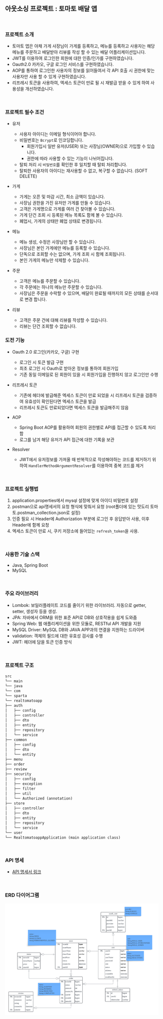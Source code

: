 ## 아웃소싱  프로젝트 : 토마토 배달 앱

<br>

### 프로젝트 소개
- 토마토 앱은 야채 가게 사장님이 가게를 등록하고, 메뉴를 등록하고 사용자는 해당 메뉴를 주문하고 배달받아 리뷰를 작성 할 수 있는 배달 어플리케이션입니다.
- JWT를 이용하여 로그인한 회원에 대한 인증/인가를 구현하였습니다.
- Oauth2.0 카카오, 구글 로그인 서비스를 구현하였습니다.
- AOP를 통하여 로그인한 사용자의 정보를 읽어들여서 각 API 호출 시 권한에 맞는 사용자만 사용 할 수 있게 구현하였습니다.
- 리프레시 토큰을 사용하여, 엑세스 토큰이 만료 될 시 재발급 받을 수 있게 하여 사용성을 개선하였습니다.


<br>

### 프로젝트 필수 조건
- 유저
  - 사용자 아이디는 이메일 형식이어야 합니다.
  - 비밀번호는 `Bcrypt`로 인코딩합니다.
    - 회원가입시 일반 유저(USER) 또는 사장님(OWNER)으로 가입할 수 있습니다.
    - 권한에 따라 사용할 수 있는 기능이 나뉘어집니다.
  - 탈퇴 처리 시 `비밀번호`를 확인한 후 일치할 때 탈퇴 처리합니다.
  - 탈퇴한 사용자의 아이디는 재사용할 수 없고, 복구할 수 없습니다. (SOFT DELETE)

- 가게
  - 가게는 오픈 및 마감 시간, 최소 금액이 있습니다.
  - 사장님 권한을 가진 유저만 가게를  만들 수 있습니다.
  - 고객은 가게명으로 가게를 여러 건 찾아볼 수 있습니다.
  - 가게 단건 조회 시 등록된 메뉴 목록도 함께 볼 수 있습니다.
  - 폐업시, 가게의 상태만 폐업 상태로 변경됩니다.

- 메뉴
  - 메뉴 생성, 수정은 사장님만 할 수 있습니다.
  - 사장님은 본인 가게에만 메뉴를 등록할 수 있습니다.
  - 단독으로 조회할 수는 없으며, 가게 조회 시 함께 조회됩니다.
  - 본인 가게의 메뉴만 삭제할 수 있습니다.

- 주문
  - 고객은 메뉴를 주문할 수 있습니다.
  - 각 주문에는 하나의 메뉴만 주문할 수 있습니다.
  - 사장님은 주문을 수락할 수 있으며, 배달이 완료될 때까지의 모든 상태를 순서대로 변경 합니다.

- 리뷰
  - 고객은 주문 건에 대해 리뷰를 작성할 수 있습니다.
  - 리뷰는 단건 조회할 수 없습니다.

### 도전 기능
- Oauth 2.0 로그인(카카오, 구글) 구현
  - 로그인 시 토큰 발급 구현
  - 최초 로그인 시 Oauth로 받아온 정보를 통하여 회원가입
  - 기존 동일 이메일로 된 회원이 있을 시 회원가입을 진행하지 않고 로그인만 수행

- 리프레시 토큰
  - 기존에 헤더에 발급해준 엑세스 토큰이 만료 되었을 시 리프레시 토큰을 검증하여 유효성이 확인된다면 엑세스 토큰을 발급
  - 리프레시 토큰도 만료되었다면 엑세스 토큰을 발급해주지 않음

- AOP
  - Spring Boot AOP를 활용하여 회원의 권한별로 API를 접근할 수 있도록 처리함
  - 로그를 남겨 해당 유저가 API 접근에 대한 기록을 보관

- Resolver
  - JWT에서 유저정보를 가져올 때 반복적으로 작성해야하는 코드를 제거하기 위하여 `HandlerMethodArgumentResolver`를 이용하여 중복 코드를 제거

<br>

### 프로젝트 실행법
1. application.properties에서 mysql 설정에 맞게 아이디 비밀번호 설정
2. postman으로 api명세서의 요청 형식에 맞춰서 요청 (root폴더에 있는 맛도리 토마토.postman_collection.json로 설정)
3. 인증 필요 시 Header에 Authorization 부분에 로그인 후 응답받아 사용, 이후 Header에 함께 요청
4. 엑세스 토큰이 만료 시, 쿠키 저장소에 들어있는 `refresh_token`을 사용.

<br>

### 사용한 기술 스택
- Java, Spring Boot
- MySQL


<br>

### 주요 라이브러리
- Lombok: 보일러플레이트 코드를 줄이기 위한 라이브러리. 자동으로 getter, setter, 생성자 등을 생성.
- JPA: 자바에서 ORM을 위한 표준 API로 DB와 상호작용을 쉽게 도와줌
- Spring Web: 웹 애플리케이션을 위한 모듈로, RESTful API 개발을 지원
- MySQL Driver: MySQL DB와 JAVA APP과의 연결을 지원하는 드라이버
- validation: 객체의 필드에 대한 유효성 검사를 수행
- JWT: 헤더에 담을 토큰 인증 방식

<br>

### 프로젝트 구조
```
src
└── main
└── java
└── com
└── sparta
└── realtomatoapp
├── auth
│   ├── config
│   ├── controller
│   ├── dto
│   ├── entity
│   ├── repository
│   └── service
├── common
│   ├── config
│   ├── dto
│   └── entity
├── menu
├── order
├── review
├── security
│   ├── config
│   ├── exception
│   ├── filter
│   ├── util
│   └── Authorized (annotation)
├── store
│   ├── controller
│   ├── dto
│   ├── entity
│   ├── repository
│   └── service
└── user
└── RealtomatoappApplication (main application class)
```

<br>

### API 명세
- [API 명세서 링크](https://documenter.getpostman.com/view/38711511/2sAY518fEL)

<br>

### ERD 다이어그램
![ERD](ERD-1.png)<br>
